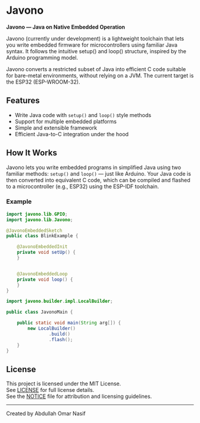 # Javono

**Javono — Java on Native Embedded Operation** 

Javono (currently under development) is a lightweight toolchain that lets you write embedded firmware for microcontrollers using familiar Java syntax. It follows the intuitive setup() and loop() structure, inspired by the Arduino programming model.

Javono converts a restricted subset of Java into efficient C code suitable for bare-metal environments, without relying on a JVM. The current target is the ESP32 (ESP-WROOM-32).

## Features

- Write Java code with `setup()` and `loop()` style methods  
- Support for multiple embedded platforms  
- Simple and extensible framework  
- Efficient Java-to-C integration under the hood

## How It Works

Javono lets you write embedded programs in simplified Java using two familiar methods: `setup()` and `loop()` — just like Arduino. Your Java code is then converted into equivalent C code, which can be compiled and flashed to a microcontroller (e.g., ESP32) using the ESP-IDF toolchain.

### Example

```java
import javono.lib.GPIO;
import javono.lib.Javono;

@JavonoEmbeddedSketch
public class BlinkExample {

    @JavonoEmbeddedInit
    private void setUp() {
    }


    @JavonoEmbeddedLoop
    private void loop() {
    }
}
```

```java
import javono.builder.impl.LocalBuilder;

public class JavonoMain {

    public static void main(String arg[]) {
        new LocalBuilder()
                .build()
                .flash();
    }
}
```

## License

This project is licensed under the MIT License.  
See [LICENSE](LICENSE) for full license details.  
See the [NOTICE](NOTICE) file for attribution and licensing guidelines.

---

Created by Abdullah Omar Nasif
